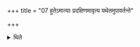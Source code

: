 +++
title = "07 हुतेऽमात्याः प्रदक्षिणमावृत्य यथेतमुपावर्तन्ते"

+++

<details><summary>थिते</summary>

हुतेऽमात्याः प्रदक्षिणमावृत्य यथेतमुपावर्तन्ते ७
</details>
